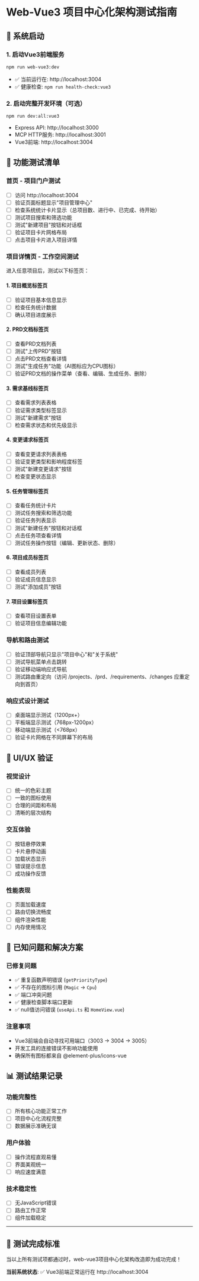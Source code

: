 # Web-Vue3 项目中心化架构测试指南

## 🚀 系统启动

### 1. 启动Vue3前端服务
```bash
npm run web-vue3:dev
```
- ✅ 当前运行在: http://localhost:3004
- ✅ 健康检查: `npm run health-check:vue3`

### 2. 启动完整开发环境（可选）
```bash
npm run dev:all:vue3
```
- Express API: http://localhost:3000
- MCP HTTP服务: http://localhost:3001  
- Vue3前端: http://localhost:3004

## 🧪 功能测试清单

### 首页 - 项目门户测试
- [ ] 访问 http://localhost:3004
- [ ] 验证页面标题显示"项目管理中心"
- [ ] 检查系统统计卡片显示（总项目数、进行中、已完成、待开始）
- [ ] 测试项目搜索和筛选功能
- [ ] 测试"新建项目"按钮和对话框
- [ ] 验证项目卡片网格布局
- [ ] 点击项目卡片进入项目详情

### 项目详情页 - 工作空间测试
进入任意项目后，测试以下标签页：

#### 1. 项目概览标签页
- [ ] 验证项目基本信息显示
- [ ] 检查任务统计数据
- [ ] 确认项目进度展示

#### 2. PRD文档标签页
- [ ] 查看PRD文档列表
- [ ] 测试"上传PRD"按钮
- [ ] 点击PRD文档查看详情
- [ ] 测试"生成任务"功能（AI图标应为CPU图标）
- [ ] 验证PRD文档的操作菜单（查看、编辑、生成任务、删除）

#### 3. 需求基线标签页
- [ ] 查看需求列表表格
- [ ] 验证需求类型标签显示
- [ ] 测试"新建需求"按钮
- [ ] 检查需求状态和优先级显示

#### 4. 变更请求标签页
- [ ] 查看变更请求列表表格
- [ ] 验证变更类型和影响程度标签
- [ ] 测试"新建变更请求"按钮
- [ ] 检查变更状态显示

#### 5. 任务管理标签页
- [ ] 查看任务统计卡片
- [ ] 测试任务搜索和筛选功能
- [ ] 验证任务列表显示
- [ ] 测试"新建任务"按钮和对话框
- [ ] 点击任务项查看详情
- [ ] 测试任务操作按钮（编辑、更新状态、删除）

#### 6. 项目成员标签页
- [ ] 查看成员列表
- [ ] 验证成员信息显示
- [ ] 测试"添加成员"按钮

#### 7. 项目设置标签页
- [ ] 查看项目设置表单
- [ ] 验证项目信息编辑功能

### 导航和路由测试
- [ ] 验证顶部导航只显示"项目中心"和"关于系统"
- [ ] 测试导航菜单点击跳转
- [ ] 验证移动端响应式导航
- [ ] 测试路由重定向（访问 /projects、/prd、/requirements、/changes 应重定向到首页）

### 响应式设计测试
- [ ] 桌面端显示测试（1200px+）
- [ ] 平板端显示测试（768px-1200px）
- [ ] 移动端显示测试（<768px）
- [ ] 验证卡片网格在不同屏幕下的布局

## 🎨 UI/UX 验证

### 视觉设计
- [ ] 统一的色彩主题
- [ ] 一致的图标使用
- [ ] 合理的间距和布局
- [ ] 清晰的层次结构

### 交互体验
- [ ] 按钮悬停效果
- [ ] 卡片悬停动画
- [ ] 加载状态显示
- [ ] 错误提示信息
- [ ] 成功操作反馈

### 性能表现
- [ ] 页面加载速度
- [ ] 路由切换流畅度
- [ ] 组件渲染性能
- [ ] 内存使用情况

## 🐛 已知问题和解决方案

### 已修复问题
- ✅ 重复函数声明错误 (`getPriorityType`)
- ✅ 不存在的图标引用 (`Magic` → `Cpu`)
- ✅ 端口冲突问题
- ✅ 健康检查脚本端口更新
- ✅ null值访问错误 (`useApi.ts` 和 `HomeView.vue`)

### 注意事项
- Vue3前端会自动寻找可用端口（3003 → 3004 → 3005）
- 开发工具的连接错误不影响功能使用
- 确保所有图标都来自 @element-plus/icons-vue

## 📊 测试结果记录

### 功能完整性
- [ ] 所有核心功能正常工作
- [ ] 项目中心化流程完整
- [ ] 数据展示准确无误

### 用户体验
- [ ] 操作流程直观易懂
- [ ] 界面美观统一
- [ ] 响应速度满意

### 技术稳定性
- [ ] 无JavaScript错误
- [ ] 路由工作正常
- [ ] 组件加载稳定

---

## 🎯 测试完成标准

当以上所有测试项都通过时，web-vue3项目中心化架构改造即为成功完成！

**当前系统状态**: ✅ Vue3前端正常运行在 http://localhost:3004
